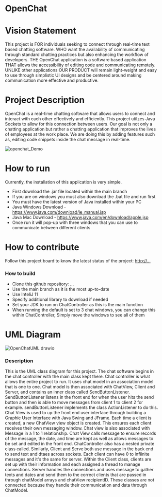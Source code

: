 # OpenChat

# Vision Statement
This project is FOR individuals seeking to connect through real-time text based chatting software. WHO want 
the availability of communicating through standard chatting practices but also enhancing the workflow of developers.
THE OpenChat application is a software based application THAT allows the accessibility of editing code and communicating remotely.
UNLIKE other applications OUR PRODUCT will remain light-weight and easy to use through simplistic UI designs and be centered around
making communication more effective and productive.


# Project Description
OpenChat is a real-time chatting software that allows users to connect and interact with each other effectively and efficiently.
This project utilzes Java Sockets to allow for this connection between users. Our goal is not only a chatting application but
rather a chatting application that improves the lives of employees at the work place. We are doing this by adding features such 
as, editing code snippets inside the chat message in real-time. 

![openchat_Demo](https://user-images.githubusercontent.com/89660661/234086779-7507e53f-9727-406b-a969-7b6deb00c280.png)


# How to run
Currently, the installation of this application is very simple.
  - First download the .jar file located within the main branch
  - If you are on windows you must also download the .bat file and run first
  - You must have the latest version of Java installed within your PC
 - Java Windows Download - https://www.java.com/download/ie_manual.jsp
 - Java Mac Download - https://www.java.com/en/download/apple.jsp
 - Once run it will pop-up with three windows that you can use to communicate between different clients
  

# How to contribute
Follow this project board to know the latest status of the project: [http://...]([http://...])  

### How to build
- Clone this github repository: ... 
- Use the main branch as it is the most up-to-date  
- Use InteliJ 11
- Specify additional library to download if needed 
- Set your JDK to run on ChatController as this is the main function
- When running the default is set to 3 chat windows, you can change this within ChatController, Simply move the windows to see all of them 

# UML Diagram

![OpenChatUML drawio](https://user-images.githubusercontent.com/60800202/234344468-51158945-34f7-4944-a64c-59ecf69d4d48.png)

### Description
This is the UML class diagram for this project. The chat software begins in the chat controller with the main class kept there. 
Chat controller is what allows the entire project to run. It uses chat model in an association model that is one to one. 
Chat model is then associated with ChatView, Client and Server, and contains an inner class called SendButtonListener. SendButtonListener listens in the front end for when the user hits the send button and then is able to move messages from client 1 to client 2 for example. sendButtonListener implements the class ActionListener to do this. Chat View is used to up the front end user interface through building a Graphic User Interface with Java Swing and JFrame. Each time a client is created, a new ChatView view object is created. This ensures each client receives their own messaging window.
Chat view is also associated with Message in a 1 to 1 relationship. Chat View calls message to ensure records of the message, the date, and time are kept as well as allows messages to be set and edited in the front end. ChatController also has a nested private class called. Similarly, Client and Serve both use message in the back end to send text and dtaes across sockets. Each client can have 0 to infiinite messages and it's the same for server.
Within the Client class, clients are set up with their information and each assigned a thread to manage connections. Server handles the connections and uses message to gather texts and dates and send them to the correct clients that are passed in through chatModel arrays and chatView recipientID.  These classes are not connected because they handle their communication and data through ChatModel.  
